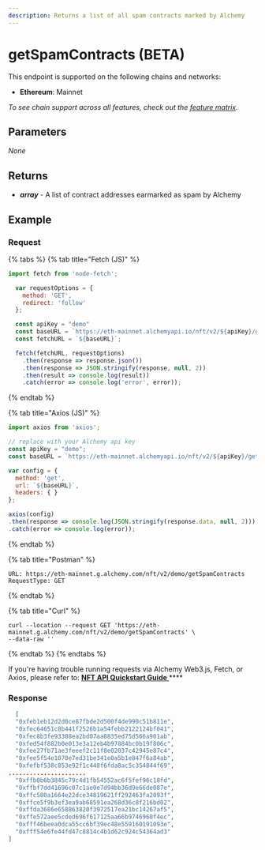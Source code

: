 ```yaml
---
description: Returns a list of all spam contracts marked by Alchemy
---
```


# getSpamContracts (BETA)

This endpoint is supported on the following chains and networks:

* **Ethereum**: Mainnet

_To see chain support across all features, check out the_ [_feature matrix_](../../apis/feature-support-by-chain.md)_._

## Parameters

_None_

## Returns

* &#x20;_**array**_ - A list of contract addresses earmarked as spam by Alchemy

## Example

### Request

{% tabs %}
{% tab title="Fetch (JS)" %}
```javascript
import fetch from 'node-fetch';

  var requestOptions = {
    method: 'GET',
    redirect: 'follow'
  };

  const apiKey = "demo"
  const baseURL = `https://eth-mainnet.alchemyapi.io/nft/v2/${apiKey}/getSpamContracts`;
  const fetchURL = `${baseURL}`;

  fetch(fetchURL, requestOptions)
    .then(response => response.json())
    .then(response => JSON.stringify(response, null, 2))
    .then(result => console.log(result))
    .catch(error => console.log('error', error));
```
{% endtab %}

{% tab title="Axios (JS)" %}
```javascript
import axios from 'axios';

// replace with your Alchemy api key
const apiKey = "demo";
const baseURL = `https://eth-mainnet.alchemyapi.io/nft/v2/${apiKey}/getSpamContracts`;

var config = {
  method: 'get',
  url: `${baseURL}`,
  headers: { }
};

axios(config)
.then(response => console.log(JSON.stringify(response.data, null, 2)))
.catch(error => console.log(error));
```
{% endtab %}

{% tab title="Postman" %}
```http
URL: https://eth-mainnet.g.alchemy.com/nft/v2/demo/getSpamContracts
RequestType: GET
```
{% endtab %}

{% tab title="Curl" %}
```
curl --location --request GET 'https://eth-mainnet.g.alchemy.com/nft/v2/demo/getSpamContracts' \
--data-raw ''
```
{% endtab %}
{% endtabs %}

If you're having trouble running requests via Alchemy Web3.js, Fetch, or Axios, please refer to: [**NFT API Quickstart Guide** ](nft-api-quickstart-guide.md)****

### Response

```json
  [
  "0xfeb1eb12d2d0ce87fbde2d500f4de990c51b811e",
  "0xfec64651c8b441f2526b1a54febb2122124bf041",
  "0xfec8b3fe93308ea2bd07aa8835ed75d566a901ab",
  "0xfed54f882b0e013e3a12eb4b97884bc0b19f806c",
  "0xfee27fb71ae3feeef2c11f8e02037c42945e87c4",
  "0xfee5f54e1070e7ed31be341e0a5b1e847f6a84ab",
  "0xfefbf538c853e92f1c448f6fda8ac5c354844f69",
......................
  "0xffb0b6b3845c79c4d1fb54552ac6f5fef96c18fd",
  "0xffbf7dd41696c07c1ae0e7d94bb36d9e66de087e",
  "0xffc580a1664e22dce34819621ff292463fa2093f",
  "0xffce5f9b3ef3ea9ab68591ea268d36c8f216bd02",
  "0xffda3686e658863820f3972517ea21bc14267af5",
  "0xffe572aee5cded696f617125aa66b9746960f4ec",
  "0xfff46beea0dca55cc6bf39ec48e559160191093e",
  "0xfff54e6fe44fd47c8814c4b1d62c924c54364ad3"
]
```
